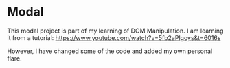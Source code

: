 # Modal

This modal project is part of my learning of DOM Manipulation. 
I am learning it from a tutorial: https://www.youtube.com/watch?v=5fb2aPlgoys&t=6016s

However, I have changed some of the code and added my own personal flare.
